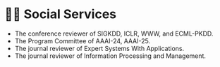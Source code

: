 # 🧑‍🎨 Social Services
- The conference reviewer of SIGKDD, ICLR, WWW, and ECML-PKDD.
- The Program Committee of AAAI-24, AAAI-25.
- The journal reviewer of Expert Systems With Applications.
- The journal reviewer of Information Processing and Management.
